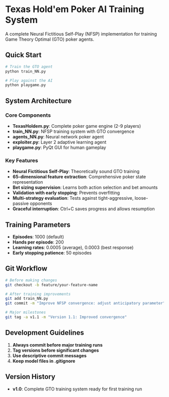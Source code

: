 # Texas Hold'em Poker AI Training System

A complete Neural Fictitious Self-Play (NFSP) implementation for training Game Theory Optimal (GTO) poker agents.

## Quick Start

```bash
# Train the GTO agent
python train_NN.py

# Play against the AI
python playgame.py
```

## System Architecture

### Core Components

- **TexasHoldem.py**: Complete poker game engine (2-9 players)
- **train_NN.py**: NFSP training system with GTO convergence
- **agents_NN.py**: Neural network poker agent
- **exploiter.py**: Layer 2 adaptive learning agent
- **playgame.py**: PyQt GUI for human gameplay

### Key Features

- **Neural Fictitious Self-Play**: Theoretically sound GTO training
- **65-dimensional feature extraction**: Comprehensive poker state representation
- **Bet sizing supervision**: Learns both action selection and bet amounts
- **Validation with early stopping**: Prevents overfitting
- **Multi-strategy evaluation**: Tests against tight-aggressive, loose-passive opponents
- **Graceful interruption**: Ctrl+C saves progress and allows resumption

## Training Parameters

- **Episodes**: 1000 (default)
- **Hands per episode**: 200
- **Learning rates**: 0.0005 (average), 0.0003 (best response)
- **Early stopping patience**: 50 episodes

## Git Workflow

```bash
# Before making changes
git checkout -b feature/your-feature-name

# After training improvements
git add train_NN.py
git commit -m "Improve NFSP convergence: adjust anticipatory parameter"

# Major milestones
git tag -a v1.1 -m "Version 1.1: Improved convergence"
```

## Development Guidelines

1. **Always commit before major training runs**
2. **Tag versions before significant changes**
3. **Use descriptive commit messages**
4. **Keep model files in .gitignore**

## Version History

- **v1.0**: Complete GTO training system ready for first training run